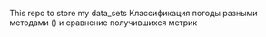 This repo to store my data_sets
Классификация погоды разными методами () и сравнение получившихся метрик
